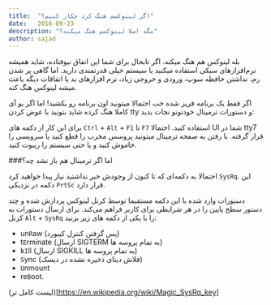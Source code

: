 ```yaml
---
title:  "اگر لینوکسم هنگ کرد چکار کنیم؟"
date:   2016-09-23
description: "مگه اصلا لینوکسم هنگ میکنه؟"
author: sajad
---
```


بله لینوکس هم هنگ میکنه. اگر تابحال برای شما این اتفاق نیوفتاده، شاید همیشه نرم‌افزارهای سبکی استفاده میکنید یا سیستم خیلی قدرتمندی دارید. اما گاهی پر شدن رم، نداشتن حافظه سوپ، ورودی و خروجی زیاد، نرم افزارهای بد یا اتفاقات دیگه باعث میشه لینوکس هنگ کنه.

اگر فقط یک برنامه فریز شده خب احتمالا میتونید اون برنامه رو بکشید! اما اگر یو آی کاملا هنگ کرده شاید بتونید با عوض کردن tty و دستورات ترمینال خودتونو نجات بدید:

برای این کار از دکمه های `Ctrl` + `Alt` + `F1` تا `F7` استفاده کنید. احتمالا UI شما در tty7 قرار گرفته. با رفتن به صفحه ترمینال میتونید پروسس مخرب را قطع کنید یا سرویسی را خاموش کنید و یا حتی سیستم را ریبوت کنید.

###اما اگر ترمینال هم باز نشد چه؟

احتمالا به دکمه‌ای که تا کنون از وجودش خبر نداشتید نیاز پیدا خواهید کرد `SysRq`. این دکمه در نزدیکی `PrtSc` قرار دارد.

دستورات وارد شده با این دکمه مستقیما توسط کرنل لینوکس پردازش شده و چند دستور سطح پایین را در هر شرایطی برای کاربر فراهم می‌کند. برای ارسال دستورات به کرنل `Alt` + `SysRq` را با یکی از دکمه های زیر بزنید:

* un`R`aw      (پس گرفتن کنترل کیبورد)
*  t`E`rminate (ارسال SIGTERM به تمام پروسه ها)
*  k`I`ll      (ارسال SIGKILL به تمام پروسه ها)
*   `S`ync     (فلاش دیتای ذخیره نشده در دیسک)
*   `U`nmount
* re`B`oot.

(لیست کامل تر)[https://en.wikipedia.org/wiki/Magic_SysRq_key]
